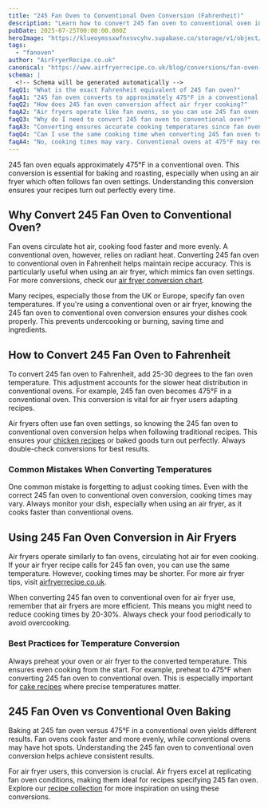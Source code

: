 ```yaml
---
title: "245 Fan Oven to Conventional Oven Conversion (Fahrenheit)"
description: "Learn how to convert 245 fan oven to conventional oven in Fahrenheit for perfect baking results every time with our simple guide."
pubDate: 2025-07-25T00:00:00.000Z
heroImage: "https://klueoymssxwfnxsvcyhv.supabase.co/storage/v1/object/public/Shmucket/245-fan-oven-to-conventional-oven-conversion-fahrenheit.png"
tags:
  - "fanoven"
author: "AirFryerRecipe.co.uk"
canonical: "https://www.airfryerrecipe.co.uk/blog/conversions/fan-oven-to-fahrenheit/245-fan-oven-to-conventional-oven-conversion-fahrenheit"
schema: |
  <!-- Schema will be generated automatically -->
faqQ1: "What is the exact Fahrenheit equivalent of 245 fan oven?"
faqA1: "245 fan oven converts to approximately 475°F in a conventional oven. This conversion ensures your recipes cook properly when switching between oven types or using an air fryer."
faqQ2: "How does 245 fan oven conversion affect air fryer cooking?"
faqA2: "Air fryers operate like fan ovens, so you can use 245 fan oven settings directly. However, cooking times may be shorter in an air fryer compared to a conventional oven at 475°F."
faqQ3: "Why do I need to convert 245 fan oven to conventional oven?"
faqA3: "Converting ensures accurate cooking temperatures since fan ovens and conventional ovens heat differently. This prevents undercooking or burning, especially important for baking and roasting."
faqQ4: "Can I use the same cooking time when converting 245 fan oven to conventional oven?"
faqA4: "No, cooking times may vary. Conventional ovens at 475°F may require slightly longer cooking than a 245 fan oven. Always check food periodically for doneness."
---
```

<p>245 fan oven equals approximately 475°F in a conventional oven. This conversion is essential for baking and roasting, especially when using an air fryer which often follows fan oven settings. Understanding this conversion ensures your recipes turn out perfectly every time.</p>

<h2>Why Convert 245 Fan Oven to Conventional Oven?</h2>
<p>Fan ovens circulate hot air, cooking food faster and more evenly. A conventional oven, however, relies on radiant heat. Converting 245 fan oven to conventional oven in Fahrenheit helps maintain recipe accuracy. This is particularly useful when using an air fryer, which mimics fan oven settings. For more conversions, check our <a href=https://www.airfryerrecipe.co.uk/air-fryer-conversion-chart>air fryer conversion chart</a>.</p>

<p>Many recipes, especially those from the UK or Europe, specify fan oven temperatures. If you're using a conventional oven or air fryer, knowing the 245 fan oven to conventional oven conversion ensures your dishes cook properly. This prevents undercooking or burning, saving time and ingredients.</p>

<h2>How to Convert 245 Fan Oven to Fahrenheit</h2>
<p>To convert 245 fan oven to Fahrenheit, add 25-30 degrees to the fan oven temperature. This adjustment accounts for the slower heat distribution in conventional ovens. For example, 245 fan oven becomes 475°F in a conventional oven. This conversion is vital for air fryer users adapting recipes.</p>

<p>Air fryers often use fan oven settings, so knowing the 245 fan oven to conventional oven conversion helps when following traditional recipes. This ensures your <a href=https://www.airfryerrecipe.co.uk/recipe-category/chicken>chicken recipes</a> or baked goods turn out perfectly. Always double-check conversions for best results.</p>

<h3>Common Mistakes When Converting Temperatures</h3>
<p>One common mistake is forgetting to adjust cooking times. Even with the correct 245 fan oven to conventional oven conversion, cooking times may vary. Always monitor your dish, especially when using an air fryer, as it cooks faster than conventional ovens.</p>

<h2>Using 245 Fan Oven Conversion in Air Fryers</h2>
<p>Air fryers operate similarly to fan ovens, circulating hot air for even cooking. If your air fryer recipe calls for 245 fan oven, you can use the same temperature. However, cooking times may be shorter. For more air fryer tips, visit <a href=https://www.airfryerrecipe.co.uk>airfryerrecipe.co.uk</a>.</p>

<p>When converting 245 fan oven to conventional oven for air fryer use, remember that air fryers are more efficient. This means you might need to reduce cooking times by 20-30%. Always check your food periodically to avoid overcooking.</p>

<h3>Best Practices for Temperature Conversion</h3>
<p>Always preheat your oven or air fryer to the converted temperature. This ensures even cooking from the start. For example, preheat to 475°F when converting 245 fan oven to conventional oven. This is especially important for <a href=https://www.airfryerrecipe.co.uk/recipe-category/cakes>cake recipes</a> where precise temperatures matter.</p>

<h2>245 Fan Oven vs Conventional Oven Baking</h2>
<p>Baking at 245 fan oven versus 475°F in a conventional oven yields different results. Fan ovens cook faster and more evenly, while conventional ovens may have hot spots. Understanding the 245 fan oven to conventional oven conversion helps achieve consistent results.</p>

<p>For air fryer users, this conversion is crucial. Air fryers excel at replicating fan oven conditions, making them ideal for recipes specifying 245 fan oven. Explore our <a href=https://www.airfryerrecipe.co.uk/recipes>recipe collection</a> for more inspiration on using these conversions.</p>

